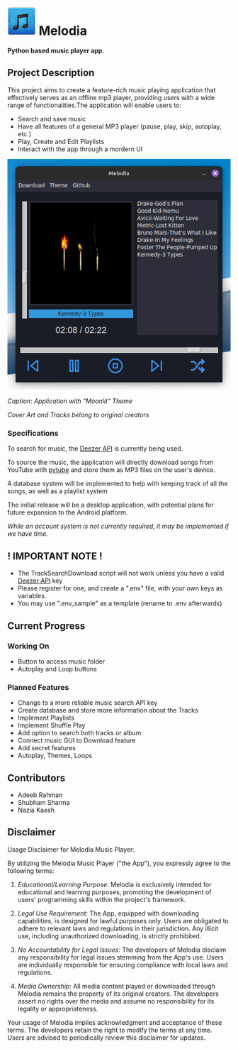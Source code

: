 #  ![Sample Image](./sources/icon.png?raw=true "Sample Image")   Melodia 
**Python based music player app.** 

## Project Description

This project aims to create a feature-rich music playing application that effectively serves as an offline mp3 player, providing users with a wide range of functionalities.The application will enable users to:
- Search and save music
- Have all features of a general MP3 player (pause, play, skip, autoplay, etc.)
- Play, Create and Edit Playlists
- Interact with the app through a mordern UI

![Sample Image](./sources/preview2.png?raw=true "Sample Image")

*Caption: Application with "Moonlit" Theme*

*Cover Art and Tracks belong to original creators*

### Specifications

To search for music, the [Deezer API](https://developers.deezer.com/) is currently being used.

To source the music, the application will directly download songs from YouTube with [pytube](https://github.com/pytube/pytube) and store them as MP3 files on the user's device.

A database system will be implemented to help with keeping track of all the songs, as well as a playlist system

The initial release will be a desktop application, with potential plans for future expansion to the Android platform.

*While an account system is not currently required, it may be implemented if we have time.* 

## ! IMPORTANT NOTE !
- The TrackSearchDownload script will not work unless you have a valid [Deezer API](https://developers.deezer.com/) key
- Please register for one, and create a ".env" file, with your own keys as variables.
- You may use ".env_sample" as a template (rename to .env afterwards)

## Current Progress

### Working On
- Button to access music folder
- Autoplay and Loop buttons

### Planned Features
- Change to a more reliable music search API key
- Create database and store more information about the Tracks
- Implement Playlists
- Implement Shuffle Play
- Add option to search both tracks or album
- Connect music GUI to Download feature
- Add secret features
- Autoplay, Themes, Loops

## Contributors
- Adeeb Rahman
- Shubham Sharma
- Nazia Kaesh

## Disclaimer
Usage Disclaimer for Melodia Music Player:

By utilizing the Melodia Music Player ("the App"), you expressly agree to the following terms:

1. *Educational/Learning Purpose:* Melodia is exclusively intended for educational and learning purposes, promoting the development of users' programming skills within the project's framework.

2. *Legal Use Requirement:* The App, equipped with downloading capabilities, is designed for lawful purposes only. Users are obligated to adhere to relevant laws and regulations in their jurisdiction. Any illicit use, including unauthorized downloading, is strictly prohibited.

3. *No Accountability for Legal Issues:* The developers of Melodia disclaim any responsibility for legal issues stemming from the App's use. Users are individually responsible for ensuring compliance with local laws and regulations.

4. *Media Ownership:* All media content played or downloaded through Melodia remains the property of its original creators. The developers assert no rights over the media and assume no responsibility for its legality or appropriateness.

Your usage of Melodia implies acknowledgment and acceptance of these terms. The developers retain the right to modify the terms at any time. Users are advised to periodically review this disclaimer for updates.
